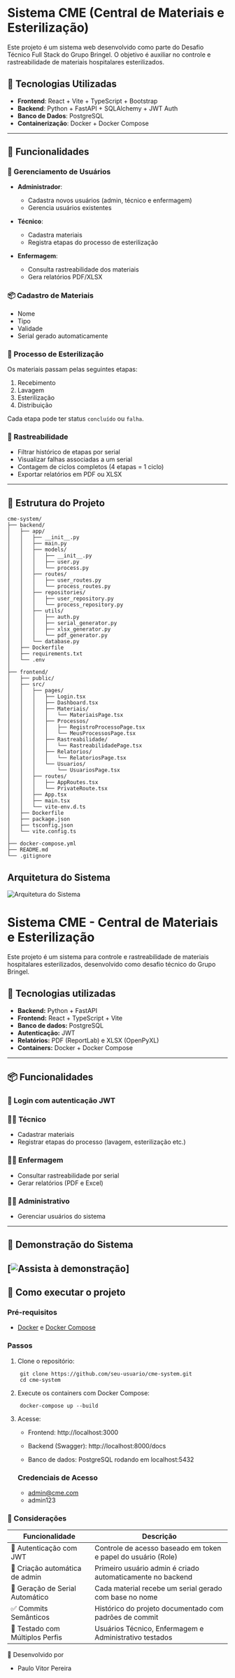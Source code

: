 # Sistema CME (Central de Materiais e Esterilização)

Este projeto é um sistema web desenvolvido como parte do Desafio Técnico Full Stack do Grupo Bringel. O objetivo é auxiliar no controle e rastreabilidade de materiais hospitalares esterilizados.

## 🧩 Tecnologias Utilizadas

- **Frontend**: React + Vite + TypeScript + Bootstrap
- **Backend**: Python + FastAPI + SQLAlchemy + JWT Auth
- **Banco de Dados**: PostgreSQL
- **Containerização**: Docker + Docker Compose

---

## 🧠 Funcionalidades

### 👤 Gerenciamento de Usuários

- **Administrador**:
  - Cadastra novos usuários (admin, técnico e enfermagem)
  - Gerencia usuários existentes

- **Técnico**:
  - Cadastra materiais
  - Registra etapas do processo de esterilização

- **Enfermagem**:
  - Consulta rastreabilidade dos materiais
  - Gera relatórios PDF/XLSX

### 📦 Cadastro de Materiais

- Nome
- Tipo
- Validade
- Serial gerado automaticamente

### 🔁 Processo de Esterilização

Os materiais passam pelas seguintes etapas:

1. Recebimento
2. Lavagem
3. Esterilização
4. Distribuição

Cada etapa pode ter status `concluído` ou `falha`.

### 🔎 Rastreabilidade

- Filtrar histórico de etapas por serial
- Visualizar falhas associadas a um serial
- Contagem de ciclos completos (4 etapas = 1 ciclo)
- Exportar relatórios em PDF ou XLSX

---

## 📁 Estrutura do Projeto

```
cme-system/
├── backend/
│   ├── app/
│   │   ├── __init__.py
│   │   ├── main.py
│   │   ├── models/
│   │   │   ├── __init__.py
│   │   │   ├── user.py
│   │   │   └── process.py
│   │   ├── routes/
│   │   │   ├── user_routes.py
│   │   │   └── process_routes.py
│   │   ├── repositories/
│   │   │   ├── user_repository.py
│   │   │   └── process_repository.py
│   │   ├── utils/
│   │   │   ├── auth.py
│   │   │   ├── serial_generator.py
│   │   │   ├── xlsx_generator.py
│   │   │   └── pdf_generator.py
│   │   └── database.py
│   ├── Dockerfile
│   ├── requirements.txt
│   └── .env
│
├── frontend/
│   ├── public/
│   ├── src/
│   │   ├── pages/
│   │   │   ├── Login.tsx
│   │   │   ├── Dashboard.tsx
│   │   │   ├── Materiais/
│   │   │   │   └── MateriaisPage.tsx
│   │   │   ├── Processos/
│   │   │   │   ├── RegistroProcessoPage.tsx
│   │   │   │   └── MeusProcessosPage.tsx
│   │   │   ├── Rastreabilidade/
│   │   │   │   └── RastreabilidadePage.tsx
│   │   │   ├── Relatorios/
│   │   │   │   └── RelatoriosPage.tsx
│   │   │   └── Usuarios/
│   │   │       └── UsuariosPage.tsx
│   │   ├── routes/
│   │   │   ├── AppRoutes.tsx
│   │   │   └── PrivateRoute.tsx
│   │   ├── App.tsx
│   │   ├── main.tsx
│   │   └── vite-env.d.ts
│   ├── Dockerfile
│   ├── package.json
│   ├── tsconfig.json
│   └── vite.config.ts
│
├── docker-compose.yml
├── README.md
└── .gitignore

```

## Arquitetura do Sistema
![Arquitetura do Sistema](https://github.com/paulovitor21/cme-system/blob/main/docs/arquitetura_cme.png)


# Sistema CME - Central de Materiais e Esterilização

Este projeto é um sistema para controle e rastreabilidade de materiais hospitalares esterilizados, desenvolvido como desafio técnico do Grupo Bringel.

## 🔧 Tecnologias utilizadas

- **Backend:** Python + FastAPI
- **Frontend:** React + TypeScript + Vite
- **Banco de dados:** PostgreSQL
- **Autenticação:** JWT
- **Relatórios:** PDF (ReportLab) e XLSX (OpenPyXL)
- **Containers:** Docker + Docker Compose

---

## 📦 Funcionalidades

### 🔐 Login com autenticação JWT

### 🧑‍🔧 Técnico
- Cadastrar materiais
- Registrar etapas do processo (lavagem, esterilização etc.)

### 🧑‍⚕️ Enfermagem
- Consultar rastreabilidade por serial
- Gerar relatórios (PDF e Excel)

### 🧑‍💼 Administrativo
- Gerenciar usuários do sistema

---
## 🎥 Demonstração do Sistema

[![Assista à demonstração](https://youtu.be/eLGbiJ0Kttk)]
---

## 🚀 Como executar o projeto

### Pré-requisitos
- [Docker](https://www.docker.com/) e [Docker Compose](https://docs.docker.com/compose/)

### Passos

1. Clone o repositório:

```
    git clone https://github.com/seu-usuario/cme-system.git
    cd cme-system
```
2. Execute os containers com Docker Compose:
```
    docker-compose up --build
```
3. Acesse:
    - Frontend: http://localhost:3000

    - Backend (Swagger): http://localhost:8000/docs

    - Banco de dados: PostgreSQL rodando em localhost:5432

    ### Credenciais de Acesso
      - admin@cme.com
      - admin123

### 📝 Considerações
| Funcionalidade                                             | Descrição                                                                 |
|------------------------------------------------------------|---------------------------------------------------------------------------|
| 🔐 Autenticação com JWT                                    | Controle de acesso baseado em token e papel do usuário (Role)            |
| 👤 Criação automática de admin                             | Primeiro usuário admin é criado automaticamente no backend               |
| 🔢 Geração de Serial Automático                            | Cada material recebe um serial gerado com base no nome                   |
| ✅ Commits Semânticos                                       | Histórico do projeto documentado com padrões de commit                   |
| 👥 Testado com Múltiplos Perfis                            | Usuários Técnico, Enfermagem e Administrativo testados

🧠 Desenvolvido por
- Paulo Vitor Pereira